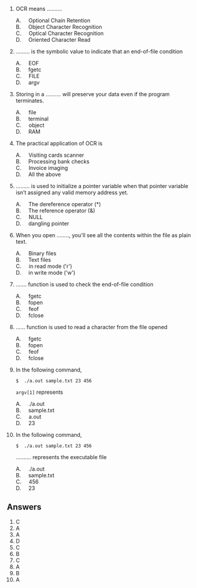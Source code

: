 1.  OCR means ..........

      A. &nbsp; &nbsp;   Optional Chain Retention  
      B. &nbsp; &nbsp;   Object Character Recognition  
      C. &nbsp; &nbsp;   Optical Character Recognition  
      D. &nbsp; &nbsp;   Oriented Character Read  

2.  ......... is the symbolic value to indicate that an end-of-file condition  

      A. &nbsp; &nbsp;   EOF  
      B. &nbsp; &nbsp;   fgetc  
      C. &nbsp; &nbsp;   FILE  
      D. &nbsp; &nbsp;   argv  
      
3.  Storing in a .......... will preserve your data even if the program terminates.  

      A. &nbsp; &nbsp;   file  
      B. &nbsp; &nbsp;   terminal  
      C. &nbsp; &nbsp;   object  
      D. &nbsp; &nbsp;   RAM  
      
4.  The practical application of OCR is  

      A. &nbsp; &nbsp;   Visiting cards scanner  
      B. &nbsp; &nbsp;   Processing bank checks  
      C. &nbsp; &nbsp;   Invoice imaging  
      D. &nbsp; &nbsp;   All the above  
      
5.  ......... is used to initialize a pointer variable when that pointer variable isn’t assigned any valid memory address yet.  

      A. &nbsp; &nbsp;   The dereference operator (*)  
      B. &nbsp; &nbsp;   The reference operator (&)  
      C. &nbsp; &nbsp;   NULL   
      D. &nbsp; &nbsp;   dangling pointer  
      
6.    When you open ........, you'll see all the contents within the file as plain text.  

      A. &nbsp; &nbsp;   Binary files  
      B. &nbsp; &nbsp;   Text files  
      C. &nbsp; &nbsp;   in read mode ('r')  
      D. &nbsp; &nbsp;   in write mode ('w')  
      

7.    ....... function is used to check the end-of-file condition  

      A. &nbsp; &nbsp;   fgetc  
      B. &nbsp; &nbsp;   fopen  
      C. &nbsp; &nbsp;   feof  
      D. &nbsp; &nbsp;   fclose  
      
8.    ...... function is used to read a character from the file opened  

      A. &nbsp; &nbsp;  fgetc  
      B. &nbsp; &nbsp;  fopen  
      C. &nbsp; &nbsp;  feof  
      D. &nbsp; &nbsp;  fclose  
      
9.    In the following command,   
      ```
      $  ./a.out sample.txt 23 456
      ```
      `argv[1]` represents  
      
      A. &nbsp; &nbsp;   ./a.out  
      B. &nbsp; &nbsp;   sample.txt  
      C. &nbsp; &nbsp;   a.out  
      D. &nbsp; &nbsp;   23  
                  
10.   In the following command,   
      ```
      $  ./a.out sample.txt 23 456
      ```
      .......... represents the executable file   
      
      A. &nbsp; &nbsp;  ./a.out  
      B. &nbsp; &nbsp;  sample.txt  
      C. &nbsp; &nbsp;  456  
      D. &nbsp; &nbsp;  23        


## Answers
1. C
2. A
3. A
4. D
5. C
6. B
7. C
8. A
9. B
10. A

